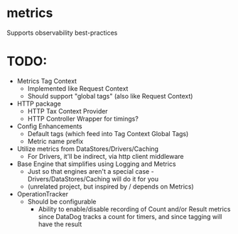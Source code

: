 # metrics
Supports observability  best-practices

# TODO:
- Metrics Tag Context
  - Implemented like Request Context
  - Should support "global tags" (also like Request Context)
- HTTP package
  - HTTP Tax Context Provider
  - HTTP Controller Wrapper for timings?
- Config Enhancements
  - Default tags (which feed into Tag Context Global Tags)
  - Metric name prefix
- Utilize metrics from DataStores/Drivers/Caching
  - For Drivers, it'll be indirect, via http client middleware
- Base Engine that simplifies using Logging and Metrics
  - Just so that engines aren't a special case - Drivers/DataStores/Caching will do it for you
  - (unrelated project, but inspired by / depends on Metrics)
- OperationTracker
	- Should be configurable
		- Ability to enable/disable recording of Count and/or Result metrics 
		  since DataDog tracks a count for timers, and since tagging will have the result